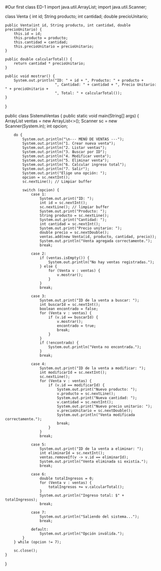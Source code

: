 #Our first class ED-1
import java.util.ArrayList;
import java.util.Scanner;

class Venta {
    int id;
    String producto;
    int cantidad;
    double precioUnitario;

    public Venta(int id, String producto, int cantidad, double precioUnitario) {
        this.id = id;
        this.producto = producto;
        this.cantidad = cantidad;
        this.precioUnitario = precioUnitario;
    }

    public double calcularTotal() {
        return cantidad * precioUnitario;
    }

    public void mostrar() {
        System.out.println("ID: " + id + ", Producto: " + producto +
                           ", Cantidad: " + cantidad + ", Precio Unitario: " + precioUnitario +
                           ", Total: " + calcularTotal());
    }
}

public class SistemaVentas {
    public static void main(String[] args) {
        ArrayList<Venta> ventas = new ArrayList<>();
        Scanner sc = new Scanner(System.in);
        int opcion;

        do {
            System.out.println("\n--- MENÚ DE VENTAS ---");
            System.out.println("1. Crear nueva venta");
            System.out.println("2. Listar ventas");
            System.out.println("3. Buscar por ID");
            System.out.println("4. Modificar venta");
            System.out.println("5. Eliminar venta");
            System.out.println("6. Calcular ingreso total");
            System.out.println("7. Salir");
            System.out.print("Elige una opción: ");
            opcion = sc.nextInt();
            sc.nextLine(); // Limpiar buffer

            switch (opcion) {
                case 1:
                    System.out.print("ID: ");
                    int id = sc.nextInt();
                    sc.nextLine(); // limpiar buffer
                    System.out.print("Producto: ");
                    String producto = sc.nextLine();
                    System.out.print("Cantidad: ");
                    int cantidad = sc.nextInt();
                    System.out.print("Precio unitario: ");
                    double precio = sc.nextDouble();
                    ventas.add(new Venta(id, producto, cantidad, precio));
                    System.out.println("Venta agregada correctamente.");
                    break;

                case 2:
                    if (ventas.isEmpty()) {
                        System.out.println("No hay ventas registradas.");
                    } else {
                        for (Venta v : ventas) {
                            v.mostrar();
                        }
                    }
                    break;

                case 3:
                    System.out.print("ID de la venta a buscar: ");
                    int buscarId = sc.nextInt();
                    boolean encontrado = false;
                    for (Venta v : ventas) {
                        if (v.id == buscarId) {
                            v.mostrar();
                            encontrado = true;
                            break;
                        }
                    }
                    if (!encontrado) {
                        System.out.println("Venta no encontrada.");
                    }
                    break;

                case 4:
                    System.out.print("ID de la venta a modificar: ");
                    int modificarId = sc.nextInt();
                    sc.nextLine();
                    for (Venta v : ventas) {
                        if (v.id == modificarId) {
                            System.out.print("Nuevo producto: ");
                            v.producto = sc.nextLine();
                            System.out.print("Nueva cantidad: ");
                            v.cantidad = sc.nextInt();
                            System.out.print("Nuevo precio unitario: ");
                            v.precioUnitario = sc.nextDouble();
                            System.out.println("Venta modificada correctamente.");
                            break;
                        }
                    }
                    break;

                case 5:
                    System.out.print("ID de la venta a eliminar: ");
                    int eliminarId = sc.nextInt();
                    ventas.removeIf(v -> v.id == eliminarId);
                    System.out.println("Venta eliminada si existía.");
                    break;

                case 6:
                    double totalIngresos = 0;
                    for (Venta v : ventas) {
                        totalIngresos += v.calcularTotal();
                    }
                    System.out.println("Ingreso total: $" + totalIngresos);
                    break;

                case 7:
                    System.out.println("Saliendo del sistema...");
                    break;

                default:
                    System.out.println("Opción inválida.");
            }
        } while (opcion != 7);

        sc.close();
    }
}
